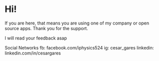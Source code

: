 # Hi!

If you are here, that means you are using one of my company or open source apps.
Thank you for the support.

I will read your feedback asap

Social Networks
fb: facebook.com/iphysics524
ig: cesar_gares
linkedin: linkedin.com/in/cesargares
